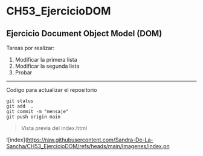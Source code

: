 # CH53_EjercicioDOM
## Ejercicio Document Object Model (DOM)

Tareas por realizar:

1. Modificar la primera lista
2. Modificar la segunda lista
3. Probar

---
Codigo para actualizar el repositorio
```
git status
git add  .
git commit -m "mensaje"
git push origin main
```

> Vista previa del index.html

![index](https://raw.githubusercontent.com/Sandra-De-La-Sancha/CH53_EjercicioDOM/refs/heads/main/Imagenes/index.pn